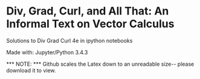 # Div, Grad, Curl, and All That: An Informal Text on Vector Calculus
Solutions to Div Grad Curl 4e in ipython notebooks

Made with: Jupyter/Python 3.4.3

*** NOTE: *** Github scales the Latex down to an unreadable size-- please download it to view.
